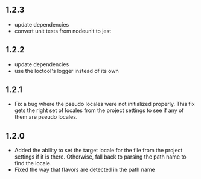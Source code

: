 ## 1.2.3

-   update dependencies
-   convert unit tests from nodeunit to jest

## 1.2.2

-   update dependencies
-   use the loctool's logger instead of its own

## 1.2.1

-   Fix a bug where the pseudo locales were not initialized properly.
    This fix gets the right set of locales from the project settings to
    see if any of them are pseudo locales.

## 1.2.0

-   Added the ability to set the target locale for the file from the
    project settings if it is there. Otherwise, fall back to parsing
    the path name to find the locale.
-   Fixed the way that flavors are detected in the path name

